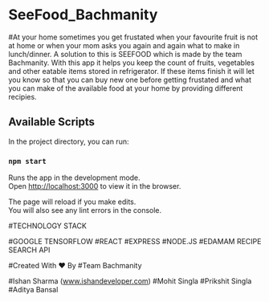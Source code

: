 # SeeFood_Bachmanity

#At your home sometimes you get frustated when your favourite fruit is not at home or when your mom asks you again and again what to make in lunch/dinner. A solution to this is SEEFOOD which is made by the team Bachmanity. With this app it helps you keep the count of fruits, vegetables and other eatable items stored in refrigerator. If these items finish it will let you know so that you can buy new one before getting frustated and what you can make of the available food at your home by providing different recipies.

## Available Scripts

In the project directory, you can run:

### `npm start`

Runs the app in the development mode.<br>
Open [http://localhost:3000](http://localhost:3000) to view it in the browser.

The page will reload if you make edits.<br>
You will also see any lint errors in the console.

#TECHNOLOGY STACK

#GOOGLE TENSORFLOW
#REACT
#EXPRESS
#NODE.JS
#EDAMAM RECIPE SEARCH API

#Created With ♥ By
#Team Bachmanity

#Ishan Sharma (www.ishandeveloper.com)
#Mohit Singla
#Prikshit Singla
#Aditya Bansal